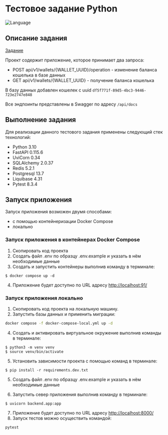 # Тестовое задание Python

![Language](https://img.shields.io/badge/language-Python-blue.svg)

## Описание задания

  [Задание](https://github.com/facirNew/test_javacode/blob/main/spec.pdf)
  
  Проект содержит приложение, которое принимает два запроса:
   - POST api/v1/wallets/{WALLET_UUID}/operation - изменение баланса кошелька в базе данных
   - GET api/v1/wallets/{WALLET_UUID} - получение баланса кошелька

  В базу данных добавлен кошелек с uuid `df5f771f-89d5-4bc3-9446-723e2747e848`
  
  Все эндпоинты представлены в Swagger по адресу `/api/docs`

  ## Выполнение задания
  Для реализации данного тестового задания применены следующий стек технологий:

-   Python 3.10
-   FastAPI 0.115.6
-   UviCorn 0.34
-   SQLAlchemy 2.0.37
-   Redis 5.2.1
-   Postgresql 13.7
-   Liquibase 4.31
-   Pytest 8.3.4

## Запуск приложения
 Запуск приложения возможен двумя способами:
  - с помощью контейнеризации Docker Compose
  - локально

 ### Запуск приложения в контейнерах Docker Compose
1. Скопировать код проекта
2. Создать файл .env по образцу .env.example и указать в нём необходимые данные
3. Создать и запустить контейнеры выполнив команду в терминале:

```
$ docker compose up -d
```

4.  Приложение будет доступно по URL адресу  [http://localhost:91/](http://localhost:91/)

### Запуск приложения локально
1.  Скопировать код проекта на локальную машину.
2.  Запустить базы данных и применить миграции:
```sh
docker compose -f docker-compose-local.yml up -d
```


4.  Создать и активировать виртуальное окружение выполнив команды в терминале:

```
$ python3 -m venv venv
$ source venv/bin/activate
```

5.  Установить зависимости проекта с помощью команд в терминале:

```
$ pip install -r requirements.dev.txt
```

5. Создать файл .env по образцу .env.example и указать в нём необходимые данные

6.  Запустить север приложения выполнив команду в терминале:
```
$ uvicorn backend.app:app
```

7. Приложение будет доступно по URL адресу  [http://localhost:8000/](http://localhost:8000/)
8. Запуск тестов можно осуществить командой:
```
pytest
```
